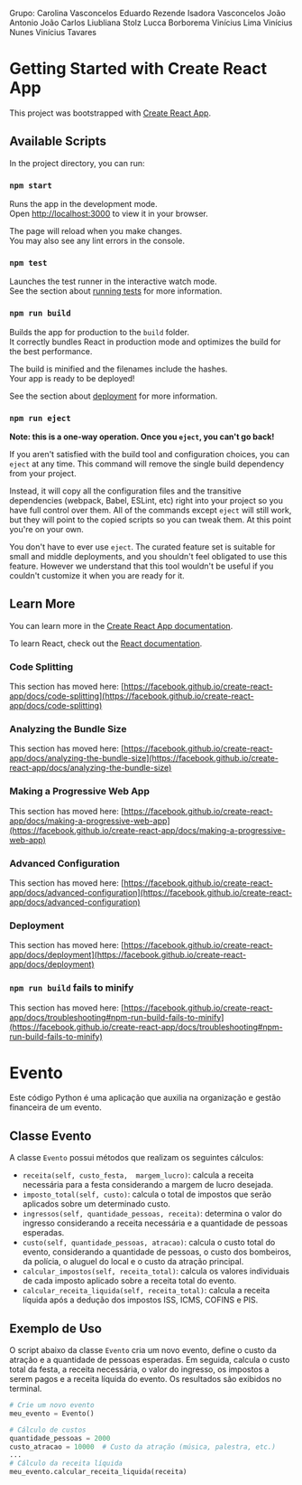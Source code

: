 Grupo:
Carolina Vasconcelos
Eduardo Rezende
Isadora Vasconcelos
João Antonio 
João Carlos
Liubliana Stolz
Lucca Borborema
Vinícius Lima
Vinícius Nunes
Vinícius Tavares



# Getting Started with Create React App

This project was bootstrapped with [Create React App](https://github.com/facebook/create-react-app).

## Available Scripts

In the project directory, you can run:

### `npm start`

Runs the app in the development mode.\
Open [http://localhost:3000](http://localhost:3000) to view it in your browser.

The page will reload when you make changes.\
You may also see any lint errors in the console.

### `npm test`

Launches the test runner in the interactive watch mode.\
See the section about [running tests](https://facebook.github.io/create-react-app/docs/running-tests) for more information.

### `npm run build`

Builds the app for production to the `build` folder.\
It correctly bundles React in production mode and optimizes the build for the best performance.

The build is minified and the filenames include the hashes.\
Your app is ready to be deployed!

See the section about [deployment](https://facebook.github.io/create-react-app/docs/deployment) for more information.

### `npm run eject`

**Note: this is a one-way operation. Once you `eject`, you can't go back!**

If you aren't satisfied with the build tool and configuration choices, you can `eject` at any time. This command will remove the single build dependency from your project.

Instead, it will copy all the configuration files and the transitive dependencies (webpack, Babel, ESLint, etc) right into your project so you have full control over them. All of the commands except `eject` will still work, but they will point to the copied scripts so you can tweak them. At this point you're on your own.

You don't have to ever use `eject`. The curated feature set is suitable for small and middle deployments, and you shouldn't feel obligated to use this feature. However we understand that this tool wouldn't be useful if you couldn't customize it when you are ready for it.

## Learn More

You can learn more in the [Create React App documentation](https://facebook.github.io/create-react-app/docs/getting-started).

To learn React, check out the [React documentation](https://reactjs.org/).

### Code Splitting

This section has moved here: [https://facebook.github.io/create-react-app/docs/code-splitting](https://facebook.github.io/create-react-app/docs/code-splitting)

### Analyzing the Bundle Size

This section has moved here: [https://facebook.github.io/create-react-app/docs/analyzing-the-bundle-size](https://facebook.github.io/create-react-app/docs/analyzing-the-bundle-size)

### Making a Progressive Web App

This section has moved here: [https://facebook.github.io/create-react-app/docs/making-a-progressive-web-app](https://facebook.github.io/create-react-app/docs/making-a-progressive-web-app)

### Advanced Configuration

This section has moved here: [https://facebook.github.io/create-react-app/docs/advanced-configuration](https://facebook.github.io/create-react-app/docs/advanced-configuration)

### Deployment

This section has moved here: [https://facebook.github.io/create-react-app/docs/deployment](https://facebook.github.io/create-react-app/docs/deployment)

### `npm run build` fails to minify

This section has moved here: [https://facebook.github.io/create-react-app/docs/troubleshooting#npm-run-build-fails-to-minify](https://facebook.github.io/create-react-app/docs/troubleshooting#npm-run-build-fails-to-minify)


# Evento

Este código Python é uma aplicação que auxilia na organização e gestão financeira de um evento.

## Classe Evento

A classe `Evento` possui métodos que realizam os seguintes cálculos:

- `receita(self, custo_festa,  margem_lucro)`: calcula a receita necessária para a festa considerando a margem de lucro desejada.
- `imposto_total(self, custo)`: calcula o total de impostos que serão aplicados sobre um determinado custo.
- `ingressos(self, quantidade_pessoas, receita)`: determina o valor do ingresso considerando a receita necessária e a quantidade de pessoas esperadas.
- `custo(self, quantidade_pessoas, atracao)`: calcula o custo total do evento, considerando a quantidade de pessoas, o custo dos bombeiros, da polícia, o aluguel do local e o custo da atração principal.
- `calcular_impostos(self, receita_total)`: calcula os valores individuais de cada imposto aplicado sobre a receita total do evento.
- `calcular_receita_liquida(self, receita_total)`: calcula a receita líquida após a dedução dos impostos ISS, ICMS, COFINS e PIS.

## Exemplo de Uso

O script abaixo da classe `Evento` cria um novo evento, define o custo da atração e a quantidade de pessoas esperadas. Em seguida, calcula o custo total da festa, a receita necessária, o valor do ingresso, os impostos a serem pagos e a receita líquida do evento. Os resultados são exibidos no terminal.

```python
# Crie um novo evento
meu_evento = Evento()

# Cálculo de custos
quantidade_pessoas = 2000
custo_atracao = 10000  # Custo da atração (música, palestra, etc.)
...
# Cálculo da receita líquida
meu_evento.calcular_receita_liquida(receita)
```
